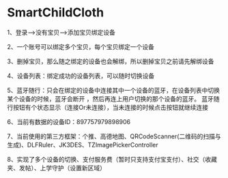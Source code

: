# SmartChildCloth

1、登录——>没有宝贝——>添加宝贝绑定设备

2、一个账号可以绑定多个宝贝，每个宝贝绑定一个设备

3、删掉宝贝，那么随之绑定的设备也会解绑，所以删掉宝贝之前请先解绑设备

4、设备列表：绑定成功的设备列表，可以随时切换设备

5、蓝牙随行：只会在绑定的设备中连接其中一个设备的蓝牙，在设备列表中切换某个设备的时候，蓝牙会断开 ，然后再连上用户切换的那个设备的蓝牙。
         蓝牙随行按钮有个状态显示（连接Or未连接），当未连接的时候点击按钮就继续连接
         
6、当前有数据的设备ID：897757979898906

7、当前使用的第三方框架：个推、高德地图、QRCodeScanner(二维码的扫描与生成)、DLFRuler、JK3DES、TZImagePickerController

8、实现了多个设备的切换、支付服务费（暂时只支持支付宝支付）、社交（收藏夹、发帖）、上学守护（设置新区域）
